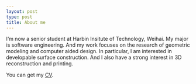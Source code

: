 ```yaml
---
layout: post
type: post
title: About me
---
```

I‘m now a senior student at Harbin Insitute of Technology, Weihai. My major is software engineering. And my work focuses on the research of geometric modeling and computer aided design. In particular, I am interested in developable surface construction. And I also have a strong interest in 3D reconstruction and printing.

You can get my <a href="/paper/CV.pdf" title="CV" itemprop="url">CV</a>.
